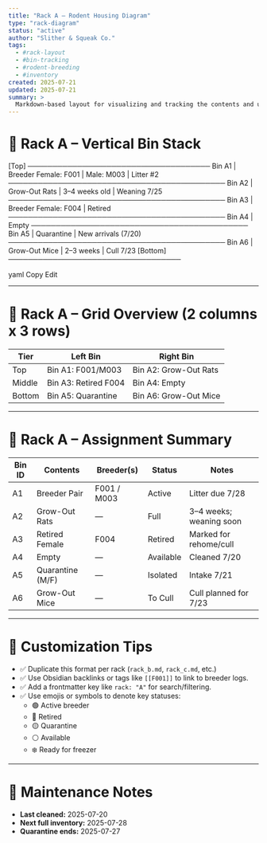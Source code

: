 ```yaml
---
title: "Rack A – Rodent Housing Diagram"
type: "rack-diagram"
status: "active"
author: "Slither & Squeak Co."
tags:
  - #rack-layout
  - #bin-tracking
  - #rodent-breeding
  - #inventory
created: 2025-07-21
updated: 2025-07-21
summary: >
  Markdown-based layout for visualizing and tracking the contents and usage of Rack A. Includes bin assignments, breeder IDs, and colony notes.
---
```


# 🧱 Rack A – Vertical Bin Stack

[Top] ─────────────────────────────────────
Bin A1 | Breeder Female: F001 | Male: M003 | Litter #2
────────────────────────────────────────────
Bin A2 | Grow-Out Rats | 3–4 weeks old | Weaning 7/25
────────────────────────────────────────────
Bin A3 | Breeder Female: F004 | Retired
────────────────────────────────────────────
Bin A4 | Empty
────────────────────────────────────────────
Bin A5 | Quarantine | New arrivals (7/20)
────────────────────────────────────────────
Bin A6 | Grow-Out Mice | 2–3 weeks | Cull 7/23
[Bottom] ───────────────────────────────────

yaml
Copy
Edit

---

# 🔲 Rack A – Grid Overview (2 columns x 3 rows)

| Tier   | Left Bin             | Right Bin             |
| ------ | -------------------- | --------------------- |
| Top    | Bin A1: F001/M003    | Bin A2: Grow-Out Rats |
| Middle | Bin A3: Retired F004 | Bin A4: Empty         |
| Bottom | Bin A5: Quarantine   | Bin A6: Grow-Out Mice |

---

# 🧾 Rack A – Assignment Summary

| Bin ID | Contents         | Breeder(s)  | Status    | Notes                   |
| ------ | ---------------- | ----------- | --------- | ----------------------- |
| A1     | Breeder Pair     | F001 / M003 | Active    | Litter due 7/28         |
| A2     | Grow-Out Rats    | —           | Full      | 3–4 weeks; weaning soon |
| A3     | Retired Female   | F004        | Retired   | Marked for rehome/cull  |
| A4     | Empty            | —           | Available | Cleaned 7/20            |
| A5     | Quarantine (M/F) | —           | Isolated  | Intake 7/21             |
| A6     | Grow-Out Mice    | —           | To Cull   | Cull planned for 7/23   |

---

# 📌 Customization Tips

- ✅ Duplicate this format per rack (`rack_b.md`, `rack_c.md`, etc.)
- ✅ Use Obsidian backlinks or tags like `[[F001]]` to link to breeder logs.
- ✅ Add a frontmatter key like `rack: "A"` for search/filtering.
- ✅ Use emojis or symbols to denote key statuses:
  - 🟢 Active breeder
  - 🔴 Retired
  - 🟡 Quarantine
  - ⚪ Available
  - ❄️ Ready for freezer

---

# 📅 Maintenance Notes

- **Last cleaned:** 2025-07-20  
- **Next full inventory:** 2025-07-28  
- **Quarantine ends:** 2025-07-27  

